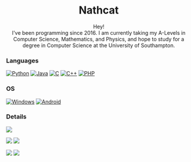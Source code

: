 <h1 align="center">Nathcat</h1>

<p align="center">
Hey!<br>
I've been programming since 2016. I am currently taking my A-Levels in Computer Science, Mathematics, and Physics, and hope to study for a degree in Computer Science at the University of Southampton.
</p>


### Languages
[![Python](https://img.shields.io/badge/Python-3776AB?style=for-the-badge&logo=python&logoColor=white)](https://github.com/Nathcat)
[![Java](https://img.shields.io/badge/Java-ED8B00?style=for-the-badge&logo=java&logoColor=white)](https://github.com/Nathcat)
[![C](https://img.shields.io/badge/C-00599C?style=for-the-badge&logo=c&logoColor=white)](https://github.com/Nathcat)
[![C++](https://img.shields.io/badge/C%2B%2B-00599C?style=for-the-badge&logo=c%2B%2B&logoColor=white)](https://github.com/Nathcat)
[![PHP](https://img.shields.io/badge/PHP-777BB4?style=for-the-badge&logo=php&logoColor=white)](https://github.com/Nathcat)

### OS
[![Windows](https://img.shields.io/badge/Windows-0078D6?style=for-the-badge&logo=windows&logoColor=white)](https://github.com/Nathcat/Nathcat)
[![Android](https://img.shields.io/badge/Android-3DDC84?style=for-the-badge&logo=android&logoColor=white)](https://github.com/Nathcat/Nathcat)

### Details
![](http://github-profile-summary-cards.vercel.app/api/cards/profile-details?username=Nathcat&theme=github_dark)

![](http://github-profile-summary-cards.vercel.app/api/cards/repos-per-language?username=Nathcat&theme=github_dark)
![](http://github-profile-summary-cards.vercel.app/api/cards/most-commit-language?username=Nathcat&theme=github_dark)

![](http://github-profile-summary-cards.vercel.app/api/cards/stats?username=Nathcat&theme=github_dark)
![](http://github-profile-summary-cards.vercel.app/api/cards/productive-time?username=Nathcat&theme=github_dark&utcOffset=8) 
